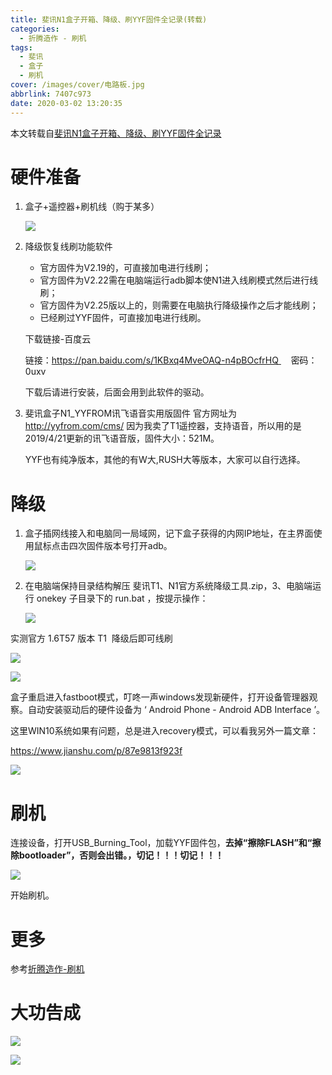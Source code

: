 ```yaml
---
title: 斐讯N1盒子开箱、降级、刷YYF固件全记录(转载)
categories:
  - 折腾造作 - 刷机
tags:
  - 斐讯
  - 盒子
  - 刷机
cover: /images/cover/电路板.jpg
abbrlink: 7407c973
date: 2020-03-02 13:20:35
---
```



本文转载自[斐讯N1盒子开箱、降级、刷YYF固件全记录](https://www.jianshu.com/p/105f12a6cecb)

# 硬件准备
1. 盒子+遥控器+刷机线（购于某多）

    ![](/images/斐讯N1盒子开箱、降级、刷YYF固件全记录-转载/2020-03-02-13-17-45.png)

2. 降级恢复线刷功能软件
   - 官方固件为V2.19的，可直接加电进行线刷；
   - 官方固件为V2.22需在电脑端运行adb脚本使N1进入线刷模式然后进行线刷；
   - 官方固件为V2.25版以上的，则需要在电脑执行降级操作之后才能线刷；
   - 已经刷过YYF固件，可直接加电进行线刷。

    下载链接-百度云

    链接：https://pan.baidu.com/s/1KBxq4MveOAQ-n4pBOcfrHQ     密码：0uxv

    下载后请进行安装，后面会用到此软件的驱动。

3. 斐讯盒子N1_YYFROM讯飞语音实用版固件
官方网址为 http://yyfrom.com/cms/ 因为我卖了T1遥控器，支持语音，所以用的是2019/4/21更新的讯飞语音版，固件大小：521M。

    YYF也有纯净版本，其他的有W大,RUSH大等版本，大家可以自行选择。

# 降级
1. 盒子插网线接入和电脑同一局域网，记下盒子获得的内网IP地址，在主界面使用鼠标点击四次固件版本号打开adb。

    ![](/images/斐讯N1盒子开箱、降级、刷YYF固件全记录-转载/2020-03-02-13-18-12.png)

2. 在电脑端保持目录结构解压 斐讯T1、N1官方系统降级工具.zip，3、电脑端运行 onekey 子目录下的 run.bat ，按提示操作：

    ![](/images/斐讯N1盒子开箱、降级、刷YYF固件全记录-转载/2020-03-02-13-18-49.png)

实测官方 1.6T57 版本 T1  降级后即可线刷

![](/images/斐讯N1盒子开箱、降级、刷YYF固件全记录-转载/2020-03-02-13-19-05.png)

![](/images/斐讯N1盒子开箱、降级、刷YYF固件全记录-转载/2020-03-02-13-19-24.png)

盒子重启进入fastboot模式，叮咚一声windows发现新硬件，打开设备管理器观察。自动安装驱动后的硬件设备为 ‘ Android Phone - Android ADB Interface ’。

这里WIN10系统如果有问题，总是进入recovery模式，可以看我另外一篇文章：

https://www.jianshu.com/p/87e9813f923f

![](/images/斐讯N1盒子开箱、降级、刷YYF固件全记录-转载/2020-03-02-13-19-34.png)

# 刷机
连接设备，打开USB_Burning_Tool，加载YYF固件包，**去掉“擦除FLASH”和“擦除bootloader”，否则会出错。，切记！！！切记！！！**

![](/images/斐讯N1盒子开箱、降级、刷YYF固件全记录-转载/2020-03-02-13-19-43.png)

开始刷机。

# 更多

参考[折腾造作-刷机](/categories/折腾造作-刷机/)

# 大功告成

![](/images/斐讯N1盒子开箱、降级、刷YYF固件全记录-转载/2020-03-02-13-19-58.png)

![](/images/斐讯N1盒子开箱、降级、刷YYF固件全记录-转载/2020-03-02-13-20-06.png)
